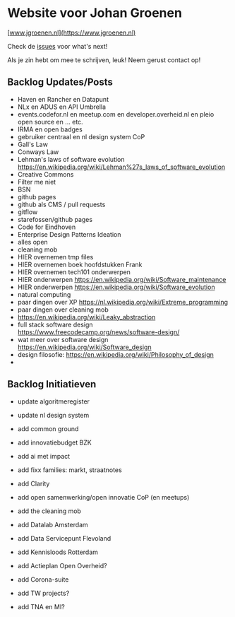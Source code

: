 # Website voor Johan Groenen

[www.jgroenen.nl](https://www.jgroenen.nl)

Check de [issues](https://github.com/everybitnl/jgroenen.nl/issues) voor what's next!

Als je zin hebt om mee te schrijven, leuk! Neem gerust contact op!

## Backlog Updates/Posts

- Haven en Rancher en Datapunt
- NLx en ADUS en API Umbrella
- events.codefor.nl en meetup.com en developer.overheid.nl en pleio open source en ... etc.
- IRMA en open badges
- gebruiker centraal en nl design system CoP
- Gall's Law
- Conways Law
- Lehman's laws of software evolution https://en.wikipedia.org/wiki/Lehman%27s_laws_of_software_evolution
- Creative Commons
- Filter me niet
- BSN
- github pages
- github als CMS / pull requests
- gitflow
- starefossen/github pages
- Code for Eindhoven
- Enterprise Design Patterns Ideation
- alles open
- cleaning mob
- HIER overnemen tmp files
- HIER overnemen boek hoofdstukken Frank
- HIER overnemen tech101 onderwerpen
- HIER onderwerpen https://en.wikipedia.org/wiki/Software_maintenance
- HIER onderwerpen https://en.wikipedia.org/wiki/Software_evolution
- natural computing
- paar dingen over XP https://nl.wikipedia.org/wiki/Extreme_programming
- paar dingen over cleaning mob
- https://en.wikipedia.org/wiki/Leaky_abstraction
- full stack software design https://www.freecodecamp.org/news/software-design/
- wat meer over software design https://en.wikipedia.org/wiki/Software_design
- design filosofie: https://en.wikipedia.org/wiki/Philosophy_of_design
- 

## Backlog Initiatieven

- update algoritmeregister
- update nl design system
- add common ground
- add innovatiebudget BZK
- add ai met impact
- add fixx families: markt, straatnotes
- add Clarity
- add open samenwerking/open innovatie CoP (en meetups)
- add the cleaning mob
- add Datalab Amsterdam
- add Data Servicepunt Flevoland
- add Kennisloods Rotterdam
- add Actieplan Open Overheid?
- add Corona-suite

- add TW projects?
- add TNA en MI?
